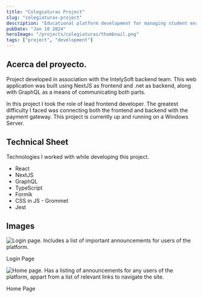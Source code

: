 ```yaml
---
title: "Colegiaturas Project"
slug: "colegiaturas-project"
description: "Educational platform development for managing student enrollments"
pubDate: "Jan 10 2024"
heroImage: "/projects/colegiaturas/thumbnail.png"
tags: ["project", "development"]
---
```


## Acerca del proyecto.

Project developed in association with the IntelySoft backend team. This web application was built using NextJS as frontend and .net as backend, along with GraphQL as a means of communicating both parts.

In this project I took the role of lead frontend developer. The greatest difficulty I faced was connecting both the frontend and backend with the payment gateway. This project is currently up and running on a Windows Server.

## Technical Sheet

Technologies I worked with while developing this project.

- React
- NextJS
- GraphQL
- TypeScript
- Formik
- CSS in JS - Grommet
- Jest

## Images

![Login page. Includes a list of important announcements for users of the platform.](/projects/colegiaturas/login.png)

Login Page

![Home page. Has a listing of announcements for any users of the platform, appart from a list of relevant links to navigate the site.](/projects/colegiaturas/home.png)

Home Page
